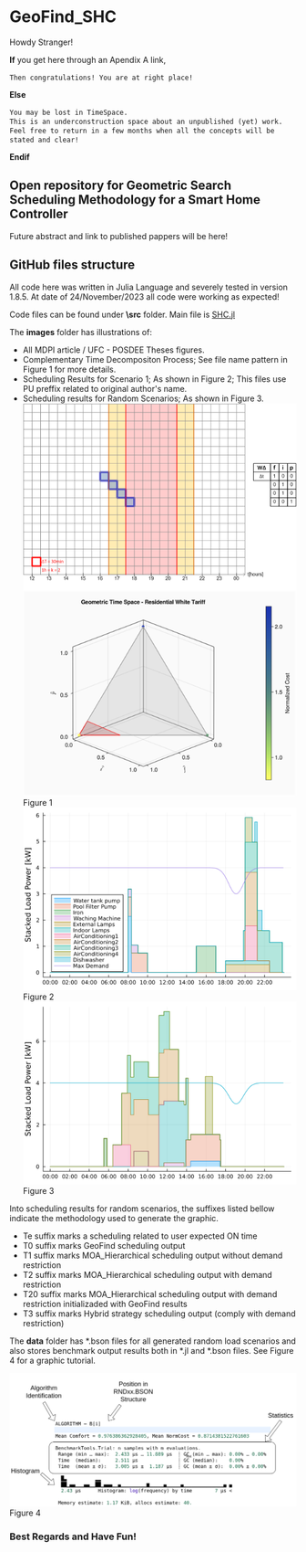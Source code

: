 # GeoFind_SHC

Howdy Stranger!

__If__ you get here through an Apendix A link, 
  
    Then congratulations! You are at right place!

__Else__ 

    You may be lost in TimeSpace.
    This is an underconstruction space about an unpublished (yet) work. 
    Feel free to return in a few months when all the concepts will be stated and clear!

__Endif__

## Open repository for Geometric Search Scheduling Methodology for a Smart Home Controller

Future abstract and link to published pappers will be here!

## GitHub files structure

All code here was written in Julia Language and severely tested in version 1.8.5. At date of 24/November/2023 all code were working as expected!

Code files can be found under __\src__ folder. Main file is [SHC.jl](/src/SHC.jl)

The __images__ folder has illustrations of:
- All MDPI article / UFC - POSDEE Theses figures. 
- Complementary Time Decompositon Process; See file name pattern in Figure 1 for more details.
- Scheduling Results for Scenario 1; As shown in Figure 2; This files use PU preffix related to original author's name.
- Scheduling results for Random Scenarios; As shown in Figure 3.
![Figure 1](/images/Load_0_Time.png) Figure 1
![Figure 2](/images/PU_Te.png) Figure 2
![Figure_3](/images/RND10_T0.png) Figure 3

Into scheduling results for random scenarios, the suffixes listed bellow indicate the methodology used to generate the graphic.

- Te suffix marks a scheduling related to user expected ON time
- T0 suffix marks GeoFind scheduling output
- T1 suffix marks MOA_Hierarchical scheduling output without demand restriction
- T2 suffix marks MOA_Hierarchical scheduling output with demand restriction
- T20 suffix marks MOA_Hierarchical scheduling output with demand restriction initializaded with GeoFind results
- T3 suffix marks Hybrid strategy scheduling output (comply with demand restriction)

The __data__ folder has *.bson files for all generated random load scenarios and also stores benchmark output results both in *.jl and *.bson files. See Figure 4 for a graphic tutorial.

![Figure 4](/data/BenchmarkOutput.png) Figure 4

### Best Regards and Have Fun!

